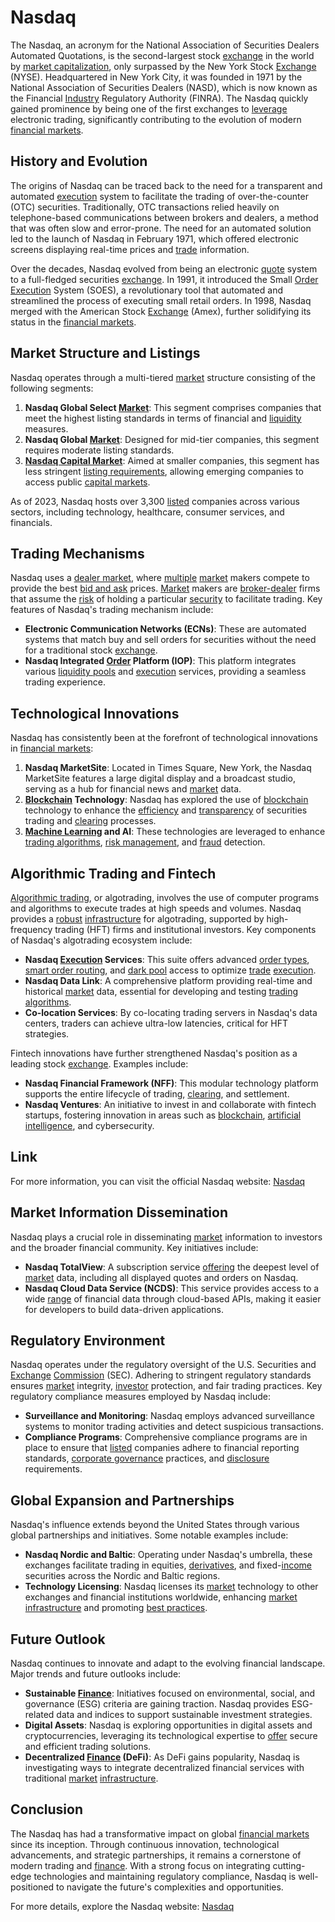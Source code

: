 # Nasdaq

The Nasdaq, an acronym for the National Association of Securities Dealers Automated Quotations, is the second-largest stock [exchange](../e/exchange.md) in the world by [market capitalization](../m/market_capitalization.md), only surpassed by the New York Stock [Exchange](../e/exchange.md) (NYSE). Headquartered in New York City, it was founded in 1971 by the National Association of Securities Dealers (NASD), which is now known as the Financial [Industry](../i/industry.md) Regulatory Authority (FINRA). The Nasdaq quickly gained prominence by being one of the first exchanges to [leverage](../l/leverage.md) electronic trading, significantly contributing to the evolution of modern [financial markets](../f/financial_market.md).

## History and Evolution

The origins of Nasdaq can be traced back to the need for a transparent and automated [execution](../e/execution.md) system to facilitate the trading of over-the-counter (OTC) securities. Traditionally, OTC transactions relied heavily on telephone-based communications between brokers and dealers, a method that was often slow and error-prone. The need for an automated solution led to the launch of Nasdaq in February 1971, which offered electronic screens displaying real-time prices and [trade](../t/trade.md) information.

Over the decades, Nasdaq evolved from being an electronic [quote](../q/quote.md) system to a full-fledged securities [exchange](../e/exchange.md). In 1991, it introduced the Small [Order](../o/order.md) [Execution](../e/execution.md) System (SOES), a revolutionary tool that automated and streamlined the process of executing small retail orders. In 1998, Nasdaq merged with the American Stock [Exchange](../e/exchange.md) (Amex), further solidifying its status in the [financial markets](../f/financial_market.md).

## Market Structure and Listings

Nasdaq operates through a multi-tiered [market](../m/market.md) structure consisting of the following segments:

1. **Nasdaq Global Select [Market](../m/market.md)**: This segment comprises companies that meet the highest listing standards in terms of financial and [liquidity](../l/liquidity.md) measures.
2. **Nasdaq Global [Market](../m/market.md)**: Designed for mid-tier companies, this segment requires moderate listing standards.
3. **[Nasdaq Capital Market](../n/nasdaq_capital_market.md)**: Aimed at smaller companies, this segment has less stringent [listing requirements](../l/listing_requirements.md), allowing emerging companies to access public [capital markets](../c/capital_markets.md).

As of 2023, Nasdaq hosts over 3,300 [listed](../l/listed.md) companies across various sectors, including technology, healthcare, consumer services, and financials.

## Trading Mechanisms

Nasdaq uses a [dealer market](../d/dealer_market.md), where [multiple](../m/multiple.md) [market](../m/market.md) makers compete to provide the best [bid and ask](../b/bid_and_ask.md) prices. [Market](../m/market.md) makers are [broker-dealer](../b/broker-dealer.md) firms that assume the [risk](../r/risk.md) of holding a particular [security](../s/security.md) to facilitate trading. Key features of Nasdaq's trading mechanism include:

- **Electronic Communication Networks (ECNs)**: These are automated systems that match buy and sell orders for securities without the need for a traditional stock [exchange](../e/exchange.md).
- **Nasdaq Integrated [Order](../o/order.md) Platform (IOP)**: This platform integrates various [liquidity pools](../l/liquidity_pools.md) and [execution](../e/execution.md) services, providing a seamless trading experience.
  
## Technological Innovations

Nasdaq has consistently been at the forefront of technological innovations in [financial markets](../f/financial_market.md):

1. **Nasdaq MarketSite**: Located in Times Square, New York, the Nasdaq MarketSite features a large digital display and a broadcast studio, serving as a hub for financial news and [market](../m/market.md) data.
2. **[Blockchain](../b/blockchain_in_trading.md) Technology**: Nasdaq has explored the use of [blockchain](../b/blockchain_in_trading.md) technology to enhance the [efficiency](../e/efficiency.md) and [transparency](../t/transparency.md) of securities trading and [clearing](../c/clearing.md) processes.
3. **[Machine Learning](../m/machine_learning.md) and AI**: These technologies are leveraged to enhance [trading algorithms](../t/trading_algorithms.md), [risk management](../r/risk_management.md), and [fraud](../f/fraud.md) detection.

## Algorithmic Trading and Fintech

[Algorithmic trading](../a/accountability.md), or algotrading, involves the use of computer programs and algorithms to execute trades at high speeds and volumes. Nasdaq provides a [robust](../r/robust.md) [infrastructure](../i/infrastructure.md) for algotrading, supported by high-frequency trading (HFT) firms and institutional investors. Key components of Nasdaq's algotrading ecosystem include:

- **Nasdaq [Execution](../e/execution.md) Services**: This suite offers advanced [order types](../o/order_types_in_trading.md), [smart order routing](../s/smart_order_routing.md), and [dark pool](../d/dark_pool.md) access to optimize [trade](../t/trade.md) [execution](../e/execution.md).
- **Nasdaq Data Link**: A comprehensive platform providing real-time and historical [market](../m/market.md) data, essential for developing and testing [trading algorithms](../t/trading_algorithms.md).
- **Co-location Services**: By co-locating trading servers in Nasdaq's data centers, traders can achieve ultra-low latencies, critical for HFT strategies.

Fintech innovations have further strengthened Nasdaq's position as a leading stock [exchange](../e/exchange.md). Examples include:

- **Nasdaq Financial Framework (NFF)**: This modular technology platform supports the entire lifecycle of trading, [clearing](../c/clearing.md), and settlement.
- **Nasdaq Ventures**: An initiative to invest in and collaborate with fintech startups, fostering innovation in areas such as [blockchain](../b/blockchain_in_trading.md), [artificial intelligence](../a/artificial_intelligence_in_trading.md), and cybersecurity.

## Link

For more information, you can visit the official Nasdaq website: [Nasdaq](https://www.nasdaq.com)

## Market Information Dissemination

Nasdaq plays a crucial role in disseminating [market](../m/market.md) information to investors and the broader financial community. Key initiatives include:

- **Nasdaq TotalView**: A subscription service [offering](../o/offering.md) the deepest level of [market](../m/market.md) data, including all displayed quotes and orders on Nasdaq.
- **Nasdaq Cloud Data Service (NCDS)**: This service provides access to a wide [range](../r/range.md) of financial data through cloud-based APIs, making it easier for developers to build data-driven applications.

## Regulatory Environment

Nasdaq operates under the regulatory oversight of the U.S. Securities and [Exchange](../e/exchange.md) [Commission](../c/commission.md) (SEC). Adhering to stringent regulatory standards ensures [market](../m/market.md) integrity, [investor](../i/investor.md) protection, and fair trading practices. Key regulatory compliance measures employed by Nasdaq include:

- **Surveillance and Monitoring**: Nasdaq employs advanced surveillance systems to monitor trading activities and detect suspicious transactions.
- **Compliance Programs**: Comprehensive compliance programs are in place to ensure that [listed](../l/listed.md) companies adhere to financial reporting standards, [corporate governance](../c/corporate_governance.md) practices, and [disclosure](../d/disclosure.md) requirements.

## Global Expansion and Partnerships

Nasdaq's influence extends beyond the United States through various global partnerships and initiatives. Some notable examples include:

- **Nasdaq Nordic and Baltic**: Operating under Nasdaq's umbrella, these exchanges facilitate trading in equities, [derivatives](../d/derivatives.md), and fixed-[income](../i/income.md) securities across the Nordic and Baltic regions.
- **Technology Licensing**: Nasdaq licenses its [market](../m/market.md) technology to other exchanges and financial institutions worldwide, enhancing [market](../m/market.md) [infrastructure](../i/infrastructure.md) and promoting [best practices](../b/best_practices.md).

## Future Outlook

Nasdaq continues to innovate and adapt to the evolving financial landscape. Major trends and future outlooks include:

- **Sustainable [Finance](../f/finance.md)**: Initiatives focused on environmental, social, and governance (ESG) criteria are gaining traction. Nasdaq provides ESG-related data and indices to support sustainable investment strategies.
- **Digital Assets**: Nasdaq is exploring opportunities in digital assets and cryptocurrencies, leveraging its technological expertise to [offer](../o/offer.md) secure and efficient trading solutions.
- **Decentralized [Finance](../f/finance.md) (DeFi)**: As DeFi gains popularity, Nasdaq is investigating ways to integrate decentralized financial services with traditional [market](../m/market.md) [infrastructure](../i/infrastructure.md).

## Conclusion

The Nasdaq has had a transformative impact on global [financial markets](../f/financial_market.md) since its inception. Through continuous innovation, technological advancements, and strategic partnerships, it remains a cornerstone of modern trading and [finance](../f/finance.md). With a strong focus on integrating cutting-edge technologies and maintaining regulatory compliance, Nasdaq is well-positioned to navigate the future's complexities and opportunities.

For more details, explore the Nasdaq website: [Nasdaq](https://www.nasdaq.com)